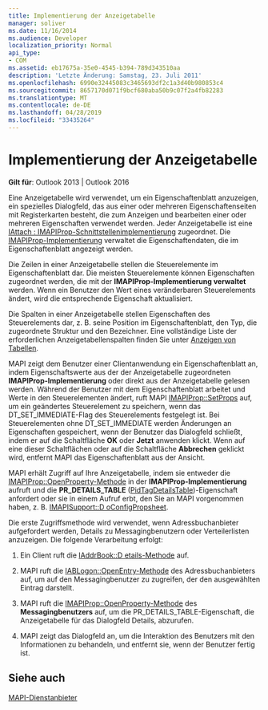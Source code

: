 ```yaml
---
title: Implementierung der Anzeigetabelle
manager: soliver
ms.date: 11/16/2014
ms.audience: Developer
localization_priority: Normal
api_type:
- COM
ms.assetid: eb17675a-35e0-4545-b394-789d343510aa
description: 'Letzte Änderung: Samstag, 23. Juli 2011'
ms.openlocfilehash: 6990e32445083c3465693df2c1a3d40b980853c4
ms.sourcegitcommit: 8657170d071f9bcf680aba50b9c07f2a4fb82283
ms.translationtype: MT
ms.contentlocale: de-DE
ms.lasthandoff: 04/28/2019
ms.locfileid: "33435264"
---
```

# <a name="display-table-implementation"></a>Implementierung der Anzeigetabelle

  
  
**Gilt für**: Outlook 2013 | Outlook 2016 
  
Eine Anzeigetabelle wird verwendet, um ein Eigenschaftenblatt anzuzeigen, ein spezielles Dialogfeld, das aus einer oder mehreren Eigenschaftenseiten mit Registerkarten besteht, die zum Anzeigen und bearbeiten einer oder mehreren Eigenschaften verwendet werden. Jeder Anzeigetabelle ist eine [IAttach : IMAPIProp-Schnittstellenimplementierung](iattachimapiprop.md) zugeordnet. Die [IMAPIProp-Implementierung](imapipropiunknown.md) verwaltet die Eigenschaftendaten, die im Eigenschaftenblatt angezeigt werden. 
  
Die Zeilen in einer Anzeigetabelle stellen die Steuerelemente im Eigenschaftenblatt dar. Die meisten Steuerelemente können Eigenschaften zugeordnet werden, die mit der **IMAPIProp-Implementierung verwaltet** werden. Wenn ein Benutzer den Wert eines veränderbaren Steuerelements ändert, wird die entsprechende Eigenschaft aktualisiert. 
  
Die Spalten in einer Anzeigetabelle stellen Eigenschaften des Steuerelements dar, z. B. seine Position im Eigenschaftenblatt, den Typ, die zugeordnete Struktur und den Bezeichner. Eine vollständige Liste der erforderlichen Anzeigetabellenspalten finden Sie unter [Anzeigen von Tabellen](display-tables.md).
  
MAPI zeigt dem Benutzer einer Clientanwendung ein Eigenschaftenblatt an, indem Eigenschaftswerte aus der der Anzeigetabelle zugeordneten **IMAPIProp-Implementierung** oder direkt aus der Anzeigetabelle gelesen werden. Während der Benutzer mit dem Eigenschaftenblatt arbeitet und Werte in den Steuerelementen ändert, ruft MAPI [IMAPIProp::SetProps](imapiprop-setprops.md) auf, um ein geändertes Steuerelement zu speichern, wenn das DT_SET_IMMEDIATE-Flag des Steuerelements festgelegt ist. Bei Steuerelementen ohne DT_SET_IMMEDIATE werden Änderungen an Eigenschaften gespeichert, wenn der Benutzer das Dialogfeld schließt, indem er auf die Schaltfläche **OK** oder **Jetzt** anwenden klickt. Wenn auf eine dieser Schaltflächen oder auf die Schaltfläche **Abbrechen** geklickt wird, entfernt MAPI das Eigenschaftenblatt aus der Ansicht. 
  
MAPI erhält Zugriff auf Ihre Anzeigetabelle, indem sie entweder die [IMAPIProp::OpenProperty-Methode](imapiprop-openproperty.md) in der **IMAPIProp-Implementierung** aufruft und die **PR_DETAILS_TABLE** ([PidTagDetailsTable](pidtagdetailstable-canonical-property.md))-Eigenschaft anfordert oder sie in einem Aufruf erbt, den Sie an MAPI vorgenommen haben, z. B. [IMAPISupport::D oConfigPropsheet](imapisupport-doconfigpropsheet.md).
  
Die erste Zugriffsmethode wird verwendet, wenn Adressbuchanbieter aufgefordert werden, Details zu Messagingbenutzern oder Verteilerlisten anzuzeigen. Die folgende Verarbeitung erfolgt:
  
1. Ein Client ruft die [IAddrBook::D etails-Methode](iaddrbook-details.md) auf. 
    
2. MAPI ruft die [IABLogon::OpenEntry-Methode](iablogon-openentry.md) des Adressbuchanbieters auf, um auf den Messagingbenutzer zu zugreifen, der den ausgewählten Eintrag darstellt. 
    
3. MAPI ruft die [IMAPIProp::OpenProperty-Methode](imapiprop-openproperty.md) des **Messagingbenutzers** auf, um die PR_DETAILS_TABLE-Eigenschaft, die Anzeigetabelle für das Dialogfeld Details, abzurufen. 
    
4. MAPI zeigt das Dialogfeld an, um die Interaktion des Benutzers mit den Informationen zu behandeln, und entfernt sie, wenn der Benutzer fertig ist. 
    
## <a name="see-also"></a>Siehe auch



[MAPI-Dienstanbieter](mapi-service-providers.md)

